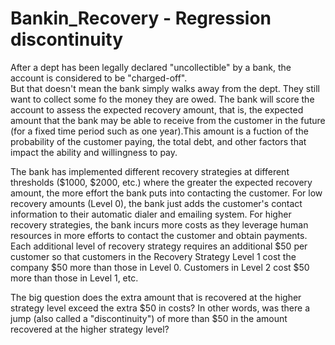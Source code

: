 # Bankin_Recovery - Regression discontinuity

After a dept has been legally declared "uncollectible" by a bank, the account is considered to be "charged-off".  
But that doesn't mean the bank simply walks away from the dept. They still want to collect some fo the money they are owed. 
The bank will score the account to assess the expected recovery amount, that is, the expected amount that the bank may be able to
receive from the customer in the future (for a fixed time period such as one year).This amount is a fuction of the probability
of the customer paying, the total debt, and other factors that impact the ability and willingness to pay.

The bank has implemented different recovery strategies at different thresholds ($1000, $2000, etc.) where the greater 
the expected recovery amount, the more effort the bank puts into contacting the customer. 
For low recovery amounts (Level 0), the bank just adds the customer's contact information to their automatic dialer and 
emailing system. For higher recovery strategies, the bank incurs more costs as they leverage human resources in more 
efforts to contact the customer and obtain payments. Each additional level of recovery strategy requires an additional $50 
per customer so that customers in the Recovery Strategy Level 1 cost the company $50 more than those in Level 0. 
Customers in Level 2 cost $50 more than those in Level 1, etc.

The big question does the extra amount that is recovered at the higher strategy level exceed the extra $50 in costs?
In other words, was there a jump (also called a "discontinuity") of more than $50 in the amount recovered at the higher 
strategy level? 
